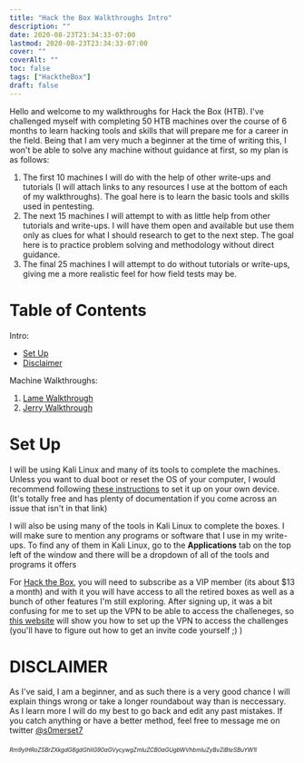```yaml
---
title: "Hack the Box Walkthroughs Intro"
description: ""
date: 2020-08-23T23:34:33-07:00
lastmod: 2020-08-23T23:34:33-07:00
cover: ""
coverAlt: ""
toc: false
tags: ["HacktheBox"]
draft: false
---
```


Hello and welcome to my walkthroughs for Hack the Box (HTB). I've challenged myself with completing 50 HTB machines over the course of 6 months to learn hacking tools and skills that will prepare me for a career in the field. Being that I am very much a beginner at the time of writing this, I won't be able to solve any machine without guidance at first, so my plan is as follows:

1. The first 10 machines I will do with the help of other write-ups and tutorials (I will attach links to any resources I use at the bottom of each of my walkthroughs). The goal here is to learn the basic tools and skills used in pentesting.
2. The next 15 machines I will attempt to with as little help from other tutorials and write-ups. I will have them open and available but use them only as clues for what I should research to get to the next step. The goal here is to practice problem solving and methodology without direct guidance.
3. The final 25 machines I will attempt to do without tutorials or write-ups, giving me a more realistic feel for how field tests may be.

# Table of Contents
Intro:

* [Set Up](https://github.com/s0merset7/HTBWalkthroughs#set-up)
* [Disclaimer](https://github.com/s0merset7/HTBWalkthroughs#disclaimer)

Machine Walkthroughs:

1. [Lame Walkthrough](/posts/lame_machine)
2. [Jerry Walkthrough](/posts/jerry_machine)

# Set Up
I will be using Kali Linux and many of its tools to complete the machines. Unless you want to dual boot or reset the OS of your computer, I would recommend following [these instructions](https://www.nakivo.com/blog/how-to-install-kali-linux-on-virtualbox/) to set it up on your own device. (It's totally free and has plenty of documentation if you come across an issue that isn't in that link)

I will also be using many of the tools in Kali Linux to complete the boxes. I will make sure to mention any programs or software that I use in my write-ups. To find any of them in Kali Linux, go to the **Applications** tab on the top left of the window and there will be a dropdown of all of the tools and programs it offers

For [Hack the Box](https://www.hackthebox.eu/), you will need to subscribe as a VIP member (its about $13 a month) and with it you will have access to all the retired boxes as well as a bunch of other features I'm still exploring. After signing up, it was a bit confusing for me to set up the VPN to be able to access the challeneges, so [this website](https://steemit.com/ethicalhacking/@rahul516/how-to-connect-to-hack-the-box-vpn) will show you how to set up the VPN to access the challenges (you'll have to figure out how to get an invite code yourself ;) )

# DISCLAIMER
As I've said, I am a beginner, and as such there is a very good chance I will explain things wrong or take a longer roundabout way than is neccessary. As I learn more I will do my best to go back and edit any past mistakes. If you catch anything or have a better method, feel free to message me on twitter [@s0merset7](https://twitter.com/s0merset7)


###### <font size="1"> Rm9yIHRoZSBrZXkgdG8gdGhlIG90aGVycywgZmluZCB0aGUgbWVhbmluZyBvZiBteSBuYW1l</font> 
